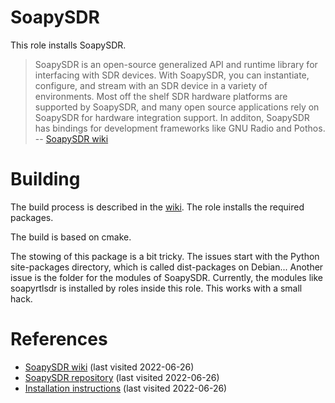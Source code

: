 # SoapySDR

This role installs SoapySDR.

<!--more-->

> SoapySDR is an open-source generalized API and runtime library for interfacing with SDR devices. With SoapySDR, you can instantiate, configure, and stream with an SDR device in a variety of environments. Most off the shelf SDR hardware platforms are supported by SoapySDR, and many open source applications rely on SoapySDR for hardware integration support. In additon, SoapySDR has bindings for development frameworks like GNU Radio and Pothos.
> -- [SoapySDR wiki][1]

# Building

The build process is described in the [wiki][3]. The role installs the required packages.

The build is based on cmake.

The stowing of this package is a bit tricky. The issues start with the Python site-packages directory, which is called dist-packages on Debian... Another issue is the folder for the modules of SoapySDR. Currently, the modules like soapyrtlsdr is installed by roles inside this role. This works with a small hack.

# References

- [SoapySDR wiki][1] (last visited 2022-06-26)
- [SoapySDR repository][2] (last visited 2022-06-26)
- [Installation instructions][3] (last visited 2022-06-26)

[1]: https://github.com/pothosware/SoapySDR/wiki
[2]: https://github.com/pothosware/SoapySDR
[3]: https://github.com/pothosware/SoapySDR/wiki/BuildGuide
